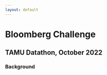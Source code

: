 ```yaml
---
layout: default
---
```



# Bloomberg Challenge

## TAMU Datathon, October 2022




### Background



